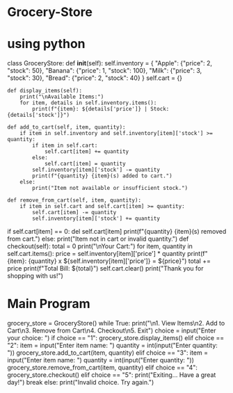 # Grocery-Store
# using python


class GroceryStore: 
    def __init__(self): 
        self.inventory = { 
            "Apple": {"price": 2, "stock": 50}, 
            "Banana": {"price": 1, "stock": 100}, 
            "Milk": {"price": 3, "stock": 30}, 
            "Bread": {"price": 2, "stock": 40} 
        } 
        self.cart = {} 
 
    def display_items(self): 
        print("\nAvailable Items:") 
        for item, details in self.inventory.items(): 
            print(f"{item}: ${details['price']} | Stock: {details['stock']}") 
 
    def add_to_cart(self, item, quantity): 
        if item in self.inventory and self.inventory[item]['stock'] >= quantity: 
            if item in self.cart: 
                self.cart[item] += quantity 
            else: 
                self.cart[item] = quantity 
            self.inventory[item]['stock'] -= quantity 
            print(f"{quantity} {item}(s) added to cart.") 
        else: 
            print("Item not available or insufficient stock.") 
 
    def remove_from_cart(self, item, quantity): 
        if item in self.cart and self.cart[item] >= quantity: 
            self.cart[item] -= quantity 
            self.inventory[item]['stock'] += quantity 
if self.cart[item] == 0: 
del self.cart[item] 
print(f"{quantity} {item}(s) removed from cart.") 
else: 
print("Item not in cart or invalid quantity.") 
def checkout(self): 
total = 0 
print("\nYour Cart:") 
for item, quantity in self.cart.items(): 
price = self.inventory[item]['price'] * quantity 
print(f"{item}: {quantity} x ${self.inventory[item]['price']} = ${price}") 
total += price 
print(f"Total Bill: ${total}") 
self.cart.clear() 
print("Thank you for shopping with us!") 
# Main Program 
grocery_store = GroceryStore() 
while True: 
print("\n1. View Items\n2. Add to Cart\n3. Remove from Cart\n4. Checkout\n5. Exit") 
choice = input("Enter your choice: ") 
if choice == "1": 
grocery_store.display_items() 
elif choice == "2": 
item = input("Enter item name: ") 
quantity = int(input("Enter quantity: ")) 
grocery_store.add_to_cart(item, quantity) 
elif choice == "3": 
item = input("Enter item name: ") 
quantity = int(input("Enter quantity: ")) 
grocery_store.remove_from_cart(item, quantity) 
elif choice == "4": 
grocery_store.checkout() 
elif choice == "5": 
print("Exiting... Have a great day!") 
break 
else: 
print("Invalid choice. Try again.") 
